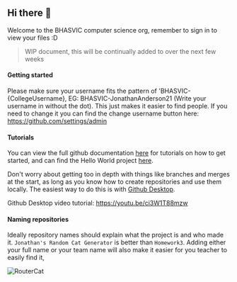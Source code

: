 ## Hi there 👋

Welcome to the BHASVIC computer science org, remember to sign in to view your files :D

> WIP document, this will be continually added to over the next few weeks

#### Getting started

Please make sure your username fits the pattern of 'BHASVIC-{CollegeUsername}, EG: BHASVIC-JonathanAnderson21 (Write your username in without the dot). This just makes it easier to find people. If you need to change it you can find the change username button here: https://github.com/settings/admin

#### Tutorials
You can view the full github documentation [here](https://docs.github.com/en) for tutorials on how to get started, and can find the Hello World project [here](https://docs.github.com/en/get-started/quickstart/hello-world).

 Don't worry about getting too in depth with things like branches and merges at the start, as long as you know how to create repositories and use them locally. The easiest way to do this is with [Github Desktop](https://docs.github.com/en/desktop/installing-and-configuring-github-desktop/overview/getting-started-with-github-desktop).

Github Desktop video tutorial: https://youtu.be/ci3W1T88mzw

#### Naming repositories

Ideally repository names should explain what the project is and who made it. `Jonathan's Random Cat Generator` is better than `Homework3`. Adding either your full name or your team name will also make it easier for you teacher to easily find it,

![RouterCat](https://user-images.githubusercontent.com/117088088/199063633-6460322c-0f03-4dc6-9cf2-282b245dcaa2.png)
